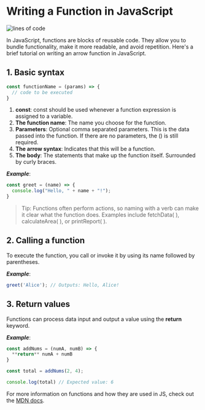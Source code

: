 # Writing a Function in JavaScript

![lines of code](https://images.unsplash.com/photo-1592609931095-54a2168ae893?w=500&auto=format&fit=crop&q=60&ixlib=rb-4.0.3&ixid=M3wxMjA3fDB8MHxzZWFyY2h8Nnx8amF2YXNjcmlwdHxlbnwwfHwwfHx8MA%3D%3D)

In JavaScript, functions are blocks of reusable code. They allow you to bundle functionality, make it more readable, and avoid repetition. Here's a brief tutorial on writing an arrow function in JavaScript.

## 1. Basic syntax

```javascript
const functionName = (params) => {
  // code to be executed
}
```

1. **const**: const should be used whenever a function expression is assigned to a variable.
1. **The function name**: The name you choose for the function.
1. **Parameters**: Optional comma separated parameters. This is the data passed into the function. If there are no parameters, the () is still required.
1. **The arrow syntax**: Indicates that this will be a function.
1. **The body**: The statements that make up the function itself. Surrounded by curly braces.

***Example***:

```javascript
const greet = (name) => {
  console.log("Hello, " + name + "!");
}
```

> Tip: Functions often perform actions, so naming with a verb can make it clear what the function does. Examples include fetchData( ), calculateArea( ), or printReport( ). 

## 2. Calling a function

To execute the function, you call or invoke it by using its name followed by parentheses.

***Example***:

```javascript
greet('Alice'); // Outputs: Hello, Alice!
```

## 3. Return values

Functions can process data input and output a value using the **return** keyword.

***Example***: 

```javascript
const addNums = (numA, numB) => {
  **return** numA + numB
}

const total = addNums(2, 4);

console.log(total) // Expected value: 6
```

For more information on functions and how they are used in JS, check out the [MDN docs](https://developer.mozilla.org/en-US/docs/Web/JavaScript/Guide/Functions).
